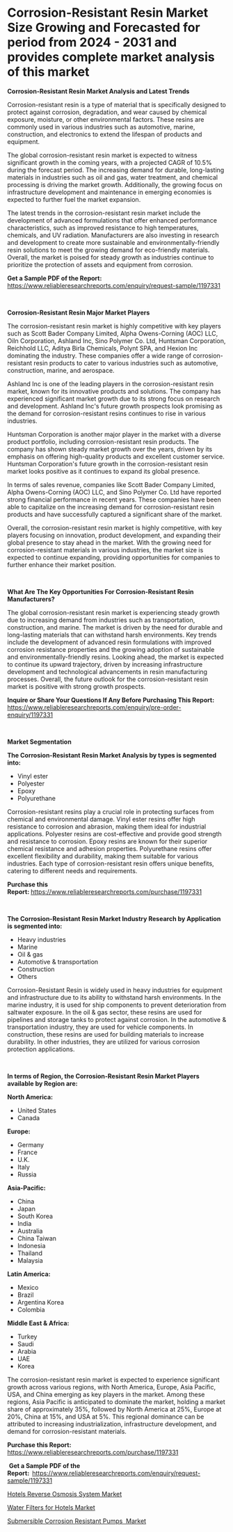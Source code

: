 <p><h1>Corrosion-Resistant Resin Market Size Growing and Forecasted for period from 2024 - 2031 and provides complete market analysis of this market</h1></p><p><strong>Corrosion-Resistant Resin Market Analysis and Latest Trends</strong></p>
<p><p>Corrosion-resistant resin is a type of material that is specifically designed to protect against corrosion, degradation, and wear caused by chemical exposure, moisture, or other environmental factors. These resins are commonly used in various industries such as automotive, marine, construction, and electronics to extend the lifespan of products and equipment.</p><p>The global corrosion-resistant resin market is expected to witness significant growth in the coming years, with a projected CAGR of 10.5% during the forecast period. The increasing demand for durable, long-lasting materials in industries such as oil and gas, water treatment, and chemical processing is driving the market growth. Additionally, the growing focus on infrastructure development and maintenance in emerging economies is expected to further fuel the market expansion.</p><p>The latest trends in the corrosion-resistant resin market include the development of advanced formulations that offer enhanced performance characteristics, such as improved resistance to high temperatures, chemicals, and UV radiation. Manufacturers are also investing in research and development to create more sustainable and environmentally-friendly resin solutions to meet the growing demand for eco-friendly materials. Overall, the market is poised for steady growth as industries continue to prioritize the protection of assets and equipment from corrosion.</p></p>
<p><strong>Get a Sample PDF of the Report:&nbsp;</strong> <a href="https://www.reliableresearchreports.com/enquiry/request-sample/1197331">https://www.reliableresearchreports.com/enquiry/request-sample/1197331</a></p>
<p>&nbsp;</p>
<p><strong>Corrosion-Resistant Resin Major Market Players</strong></p>
<p><p>The corrosion-resistant resin market is highly competitive with key players such as Scott Bader Company Limited, Alpha Owens-Corning (AOC) LLC, Oiln Corporation, Ashland Inc, Sino Polymer Co. Ltd, Huntsman Corporation, Reichhold LLC, Aditya Birla Chemicals, Polynt SPA, and Hexion Inc dominating the industry. These companies offer a wide range of corrosion-resistant resin products to cater to various industries such as automotive, construction, marine, and aerospace.</p><p>Ashland Inc is one of the leading players in the corrosion-resistant resin market, known for its innovative products and solutions. The company has experienced significant market growth due to its strong focus on research and development. Ashland Inc's future growth prospects look promising as the demand for corrosion-resistant resins continues to rise in various industries.</p><p>Huntsman Corporation is another major player in the market with a diverse product portfolio, including corrosion-resistant resin products. The company has shown steady market growth over the years, driven by its emphasis on offering high-quality products and excellent customer service. Huntsman Corporation's future growth in the corrosion-resistant resin market looks positive as it continues to expand its global presence.</p><p>In terms of sales revenue, companies like Scott Bader Company Limited, Alpha Owens-Corning (AOC) LLC, and Sino Polymer Co. Ltd have reported strong financial performance in recent years. These companies have been able to capitalize on the increasing demand for corrosion-resistant resin products and have successfully captured a significant share of the market.</p><p>Overall, the corrosion-resistant resin market is highly competitive, with key players focusing on innovation, product development, and expanding their global presence to stay ahead in the market. With the growing need for corrosion-resistant materials in various industries, the market size is expected to continue expanding, providing opportunities for companies to further enhance their market position.</p></p>
<p>&nbsp;</p>
<p><strong>What Are The Key Opportunities For Corrosion-Resistant Resin Manufacturers?</strong></p>
<p><p>The global corrosion-resistant resin market is experiencing steady growth due to increasing demand from industries such as transportation, construction, and marine. The market is driven by the need for durable and long-lasting materials that can withstand harsh environments. Key trends include the development of advanced resin formulations with improved corrosion resistance properties and the growing adoption of sustainable and environmentally-friendly resins. Looking ahead, the market is expected to continue its upward trajectory, driven by increasing infrastructure development and technological advancements in resin manufacturing processes. Overall, the future outlook for the corrosion-resistant resin market is positive with strong growth prospects.</p></p>
<p><strong>Inquire or Share Your Questions If Any Before Purchasing This Report:</strong> <a href="https://www.reliableresearchreports.com/enquiry/pre-order-enquiry/1197331">https://www.reliableresearchreports.com/enquiry/pre-order-enquiry/1197331</a></p>
<p>&nbsp;</p>
<p><strong>Market Segmentation</strong></p>
<p><strong>The Corrosion-Resistant Resin Market Analysis by types is segmented into:</strong></p>
<p><ul><li>Vinyl ester</li><li>Polyester</li><li>Epoxy</li><li>Polyurethane</li></ul></p>
<p><p>Corrosion-resistant resins play a crucial role in protecting surfaces from chemical and environmental damage. Vinyl ester resins offer high resistance to corrosion and abrasion, making them ideal for industrial applications. Polyester resins are cost-effective and provide good strength and resistance to corrosion. Epoxy resins are known for their superior chemical resistance and adhesion properties. Polyurethane resins offer excellent flexibility and durability, making them suitable for various industries. Each type of corrosion-resistant resin offers unique benefits, catering to different needs and requirements.</p></p>
<p><strong>Purchase this Report:&nbsp;</strong><a href="https://www.reliableresearchreports.com/purchase/1197331">https://www.reliableresearchreports.com/purchase/1197331</a></p>
<p>&nbsp;</p>
<p><strong>The Corrosion-Resistant Resin Market Industry Research by Application is segmented into:</strong></p>
<p><ul><li>Heavy industries</li><li>Marine</li><li>Oil & gas</li><li>Automotive & transportation</li><li>Construction</li><li>Others</li></ul></p>
<p><p>Corrosion-Resistant Resin is widely used in heavy industries for equipment and infrastructure due to its ability to withstand harsh environments. In the marine industry, it is used for ship components to prevent deterioration from saltwater exposure. In the oil & gas sector, these resins are used for pipelines and storage tanks to protect against corrosion. In the automotive & transportation industry, they are used for vehicle components. In construction, these resins are used for building materials to increase durability. In other industries, they are utilized for various corrosion protection applications.</p></p>
<p>&nbsp;</p>
<p><strong>In terms of Region, the Corrosion-Resistant Resin Market Players available by Region are:</strong></p>
<p>
    <p> <strong> North America: </strong>
        <ul>
            <li>United States</li>
            <li>Canada</li>
        </ul>
        </p> 
    <p> <strong> Europe: </strong>
        <ul>
            <li>Germany</li>
            <li>France</li>
            <li>U.K.</li>
            <li>Italy</li>
            <li>Russia</li>
        </ul>
        </p> 
    <p> <strong> Asia-Pacific: </strong>
        <ul>
            <li>China</li>
            <li>Japan</li>
            <li>South Korea</li>
            <li>India</li>
            <li>Australia</li>
            <li>China Taiwan</li>
            <li>Indonesia</li>
            <li>Thailand</li>
            <li>Malaysia</li>
        </ul>
        </p> 
    <p> <strong> Latin America: </strong>
        <ul>
            <li>Mexico</li>
            <li>Brazil</li>
            <li>Argentina Korea</li>
            <li>Colombia</li>
        </ul>
        </p> 
    <p> <strong> Middle East & Africa: </strong>
        <ul>
            <li>Turkey</li>
            <li>Saudi</li>
            <li>Arabia</li>
            <li>UAE</li>
            <li>Korea</li>
        </ul>
    </p>
    </p>
<p><p>The corrosion-resistant resin market is expected to experience significant growth across various regions, with North America, Europe, Asia Pacific, USA, and China emerging as key players in the market. Among these regions, Asia Pacific is anticipated to dominate the market, holding a market share of approximately 35%, followed by North America at 25%, Europe at 20%, China at 15%, and USA at 5%. This regional dominance can be attributed to increasing industrialization, infrastructure development, and demand for corrosion-resistant materials.</p></p>
<p><strong>Purchase this Report: </strong><a href="https://www.reliableresearchreports.com/purchase/1197331">https://www.reliableresearchreports.com/purchase/1197331</a></p>
<p>&nbsp;<strong>Get a Sample PDF of the Report:&nbsp;&nbsp;</strong><a href="https://www.reliableresearchreports.com/enquiry/request-sample/1197331">https://www.reliableresearchreports.com/enquiry/request-sample/1197331</a></p>
<p><strong></strong></p>
<p><p><a href="https://view.publitas.com/reportprime-1/hotels-reverse-osmosis-system-market-centers-on-aspects-such-as-market-growth-market-share-market-opportunity-and-projected-forecasts-spanning-from-2024-to-2031/">Hotels Reverse Osmosis System Market</a></p><p><a href="https://view.publitas.com/reportprime-1/global-water-filters-for-hotels-market-size-and-market-trends-insights-and-projections-from-2024-to-2031/">Water Filters for Hotels Market</a></p><p><a href="https://view.publitas.com/reportprime-1/submersible-corrosion-resistant-pumps-market-size-growing-and-forecasted-for-period-from-2024-2031-and-provides-complete-market-analysis-of-this-market/">Submersible Corrosion Resistant Pumps  Market</a></p></p>